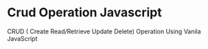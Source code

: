 # Crud Operation Javascript
CRUD ( Create Read/Retrieve Update Delete) Operation Using Vanila JavaScript
